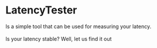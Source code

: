 # LatencyTester
Is a simple tool that can be used for measuring your latency.
<br>
<br>
Is your latency stable? Well, let us find it out 
